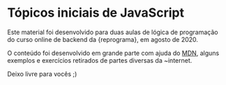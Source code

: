 # Tópicos iniciais de JavaScript

Este material foi desenvolvido para duas aulas de lógica de programação do curso online de backend da {reprograma}, em agosto de 2020. 

O conteúdo foi desenvolvido em grande parte com ajuda do [MDN](https://developer.mozilla.org/en-US/), alguns exemplos e exercícios retirados de partes diversas da ~internet.

Deixo livre para vocês ;)